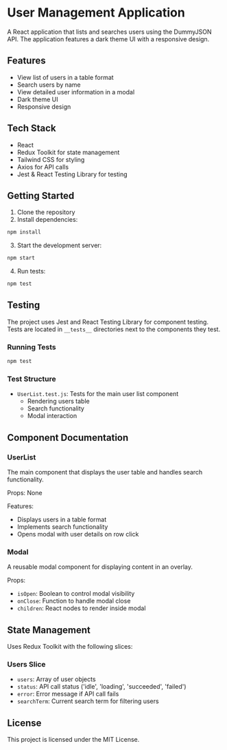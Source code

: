 # User Management Application

A React application that lists and searches users using the DummyJSON API. The application features a dark theme UI with a responsive design.

## Features

- View list of users in a table format
- Search users by name
- View detailed user information in a modal
- Dark theme UI
- Responsive design

## Tech Stack

- React
- Redux Toolkit for state management
- Tailwind CSS for styling
- Axios for API calls
- Jest & React Testing Library for testing

## Getting Started

1. Clone the repository
2. Install dependencies:
```bash
npm install
```

3. Start the development server:
```bash
npm start
```

4. Run tests:
```bash
npm test
```

## Testing

The project uses Jest and React Testing Library for component testing. Tests are located in `__tests__` directories next to the components they test.

### Running Tests
```bash
npm test
```

### Test Structure

- `UserList.test.js`: Tests for the main user list component
  - Rendering users table
  - Search functionality
  - Modal interaction

## Component Documentation

### UserList
The main component that displays the user table and handles search functionality.

Props: None

Features:
- Displays users in a table format
- Implements search functionality
- Opens modal with user details on row click

### Modal
A reusable modal component for displaying content in an overlay.

Props:
- `isOpen`: Boolean to control modal visibility
- `onClose`: Function to handle modal close
- `children`: React nodes to render inside modal

## State Management

Uses Redux Toolkit with the following slices:

### Users Slice
- `users`: Array of user objects
- `status`: API call status ('idle', 'loading', 'succeeded', 'failed')
- `error`: Error message if API call fails
- `searchTerm`: Current search term for filtering users

## License

This project is licensed under the MIT License.